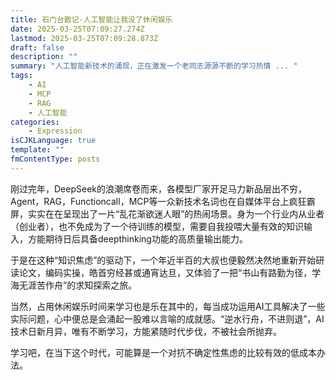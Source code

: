 ```yaml
---
title: 石门台散记-人工智能让我没了休闲娱乐
date: 2025-03-25T07:09:27.274Z
lastmod: 2025-03-25T07:09:28.873Z
draft: false
description: ""
summary: "人工智能新技术的涌现，正在激发一个老同志源源不断的学习热情 ... "
tags:
    - AI
    - MCP
    - RAG
    - 人工智能
categories:
    - Expression
isCJKLanguage: true
template: ""
fmContentType: posts
---
```


刚过完年，DeepSeek的浪潮席卷而来，各模型厂家开足马力新品层出不穷，Agent，RAG，Functioncall，MCP等一众新技术名词也在自媒体平台上疯狂霸屏，实实在在呈现出了一片“乱花渐欲迷人眼”的热闹场景。身为一个行业内从业者（创业者），也不免成为了一个待训练的模型，需要自我投喂大量有效的知识输入，方能期待日后具备deepthinking功能的高质量输出能力。

于是在这种“知识焦虑”的驱动下，一个年近半百的大叔也便毅然决然地重新开始研读论文，编码实操，皓首穷经甚或通宵达旦，又体验了一把“书山有路勤为径，学海无涯苦作舟”的求知探索之旅。

当然，占用休闲娱乐时间来学习也是乐在其中的，每当成功运用AI工具解决了一些实际问题，心中便总是会涌起一股难以言喻的成就感。“逆水行舟，不进则退”，AI技术日新月异，唯有不断学习，方能紧随时代步伐，不被社会所抛弃。

学习吧，在当下这个时代，可能算是一个对抗不确定性焦虑的比较有效的低成本办法。
